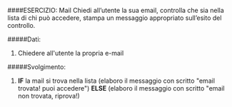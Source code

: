 ####ESERCIZIO: Mail
Chiedi all’utente la sua email,
controlla che sia nella lista di chi può accedere,
stampa un messaggio appropriato sull’esito del controllo.

#####Dati:
1. Chiedere all'utente la propria e-mail

#####Svolgimento:

1. **IF** la mail si trova nella lista
      (elaboro il messaggio con scritto "email trovata! puoi accedere") 
**ELSE** 
      (elaboro il messaggio con scritto "email non trovata, riprova!)
 